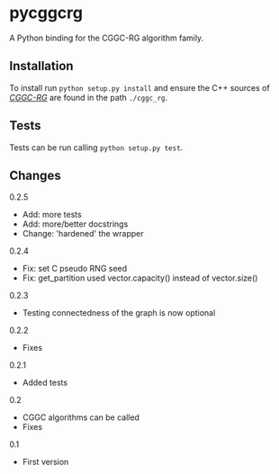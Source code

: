 # pycggcrg
A Python binding for the CGGC-RG algorithm family.

## Installation
To install run `python setup.py install` and ensure the C++ sources of 
[*CGGC-RG*](https://github.com/KIT-IISM-EM/cggc_rg) are found in the 
path `./cggc_rg`.

## Tests
Tests can be run calling `python setup.py test`.

## Changes
0.2.5
  - Add: more tests
  - Add: more/better docstrings
  - Change: 'hardened' the wrapper
  
0.2.4
  - Fix: set C pseudo RNG seed
  - Fix: get_partition used vector.capacity() instead of vector.size()
  
0.2.3
  - Testing connectedness of the graph is now optional
  
0.2.2
  - Fixes

0.2.1
  - Added tests

0.2
  - CGGC algorithms can be called
  - Fixes
  
0.1
  - First version
